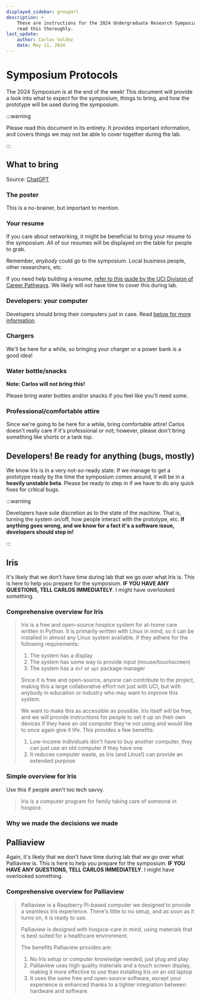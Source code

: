 ```yaml
---
displayed_sidebar: groupUrl
description: >
    These are instructions for the 2024 Undergraduate Research Symposium. Please
    read this thoroughly.
last_update:
    author: Carlos Valdez
    date: May 11, 2024
---
```

# Symposium Protocols

The 2024 Symposium is at the end of the week! This document will provide a look
into what to expect for the symposium, things to bring, and how the prototype
will be used during the symposium.

:::warning

Please read this document in its entirety. It provides important information,
and covers things we may not be able to cover together during the lab.

:::

## What to bring

Source: [ChatGPT](https://chat.openai.com/share/750672dc-2eaf-461e-a929-c9e5a63c829b)

### The poster

This is a no-brainer, but important to mention.

### Your resume

If you care about networking, it might be beneficial to bring your resume to the
symposium. All of our resumes will be displayed on the table for people to grab.

Remember, *anybody* could go to the symposium. Local business people, other
researchers, etc.

If you need help building a resume, [refer to this guide by the UCI Division of
Career Pathways](https://career.uci.edu/wp-content/uploads/2018/03/QT_ResumeHelp.pdf).
We likely will not have time to cover this during lab.

### Developers: your computer

Developers should bring their computers just in case. Read [below for more
information](#developers-be-ready-for-anything-bugs-mostly).

### Chargers

We'll be here for a while, so bringing your charger or a power bank is a good
idea!

### Water bottle/snacks

**Note: Carlos will not bring this!**

Please bring water bottles and/or snacks if you feel like you'll need some.

### Professional/comfortable attire

Since we're going to be here for a while, bring comfortable attire! Carlos
doesn't really care if it's professional or not; however, please don't bring
something like shorts or a tank top.

## Developers! Be ready for anything (bugs, mostly)

We know Iris is in a very not-so-ready state. If we manage to get a prototype
ready by the time the symposium comes around, it will be in a **heavily unstable
beta**. Please be ready to step in if we have to do any quick fixes for critical
bugs.

:::warning

Developers have sole discretion as to the state of the machine. That is,
turning the system on/off, how people interact with the prototype, etc. **If
anything goes wrong, and we know for a fact it's a software issue, developers
should step in!**

:::

## Iris

It's likely that we don't have time during lab that we go over what Iris is.
This is here to help you prepare for the symposium. **IF YOU HAVE ANY QUESTIONS,
TELL CARLOS IMMEDIATELY**. I might have overlooked something.

### Comprehensive overview for Iris

<!-- ! Mention its features, the background, the reasons for the decisions made, etc. -->

> Iris is a free and open-source hospice system for at-home care written in
> Python. It is primarily written with Linux in mind, so it can be installed in
> almost any Linux system available, if they adhere for the following
> requirements:
>
> 1. The system has a display
> 2. The system has some way to provide input (mouse/touchscreen)
> 3. The system has a `dnf` or `apt` package manager
>
> Since it is free and open-source, anyone can contribute to the project, making
> this a large collaborative effort not just with UCI, but with anybody in
> education or industry who may want to improve this system.
>
> We want to make this as accessible as possible. Iris itself will be free, and
> we will provide instructions for people to set it up on their own devices if
> they have an old computer they're not using and would like to once again give it
> life. This provides a few benefits:
>
> 1. Low-income individuals don't have to buy another computer, they can just
> use an old computer if they have one
> 2. It reduces computer waste, as Iris (and Linux!) can provide an extended
> purpose

### Simple overview for Iris

Use this if people aren't too tech savvy.

> Iris is a computer program for family taking care of someone in hospice.

### Why we made the decisions we made

## Palliaview

Again, it's likely that we don't have time during lab that we go over what Palliaview
is. This is here to help you prepare for the symposium. **IF YOU HAVE ANY
QUESTIONS, TELL CARLOS IMMEDIATELY**. I might have overlooked something.

### Comprehensive overview for Palliaview

> Palliaview is a Raspberry Pi-based computer we designed to provide a seamless
> Iris experience. There's little to no setup, and as soon as it turns on, it is
> ready to use.
>
> Palliaview is designed with hospice-care in mind, using materials that is best
> suited for a healthcare environment.
>
> The benefits Palliaview provides are:
>
> 1. No Iris setup or computer knowledge needed, just plug and play
> 2. Palliaview uses high quality materials and a touch screen display, making
> it more effective to use than installing Iris on an old laptop
> 3. It uses the same free and open-source software, except your experience is
> enhanced thanks to a tighter integration between hardware and software.
